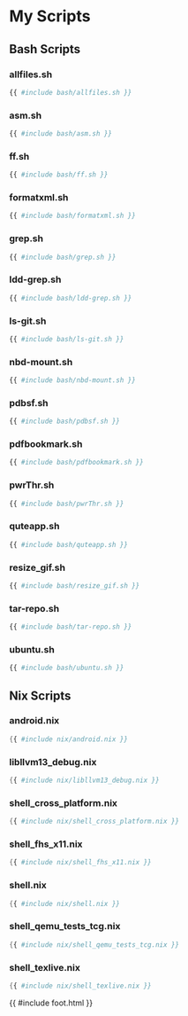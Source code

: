 # My Scripts

## Bash Scripts

### allfiles.sh

```bash
{{ #include bash/allfiles.sh }}
```

### asm.sh

```bash
{{ #include bash/asm.sh }}
```

### ff.sh

```bash
{{ #include bash/ff.sh }}
```

### formatxml.sh

```bash
{{ #include bash/formatxml.sh }}
```

### grep.sh

```bash
{{ #include bash/grep.sh }}
```

### ldd-grep.sh

```bash
{{ #include bash/ldd-grep.sh }}
```

### ls-git.sh

```bash
{{ #include bash/ls-git.sh }}
```

### nbd-mount.sh

```bash
{{ #include bash/nbd-mount.sh }}
```

### pdbsf.sh

```bash
{{ #include bash/pdbsf.sh }}
```

### pdfbookmark.sh

```bash
{{ #include bash/pdfbookmark.sh }}
```

### pwrThr.sh

```bash
{{ #include bash/pwrThr.sh }}
```

### quteapp.sh

```bash
{{ #include bash/quteapp.sh }}
```

### resize_gif.sh

```bash
{{ #include bash/resize_gif.sh }}
```

### tar-repo.sh

```bash
{{ #include bash/tar-repo.sh }}
```

### ubuntu.sh

```bash
{{ #include bash/ubuntu.sh }}
```

## Nix Scripts

### android.nix

```nix
{{ #include nix/android.nix }}
```

### libllvm13_debug.nix

```nix
{{ #include nix/libllvm13_debug.nix }}
```

### shell_cross_platform.nix

```nix
{{ #include nix/shell_cross_platform.nix }}
```

### shell_fhs_x11.nix

```nix
{{ #include nix/shell_fhs_x11.nix }}
```

### shell.nix

```nix
{{ #include nix/shell.nix }}
```

### shell_qemu_tests_tcg.nix

```nix
{{ #include nix/shell_qemu_tests_tcg.nix }}
```

### shell_texlive.nix

```nix
{{ #include nix/shell_texlive.nix }}
```
{{ #include foot.html }}
